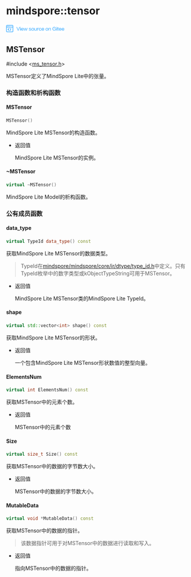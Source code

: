 # mindspore::tensor

<a href="https://gitee.com/mindspore/docs/blob/r1.2/docs/api_cpp/source_zh_cn/tensor.md" target="_blank"><img src="./_static/logo_source.png"></a>

## MSTensor

\#include &lt;[ms_tensor.h](https://gitee.com/mindspore/mindspore/blob/r1.2/mindspore/lite/include/ms_tensor.h)&gt;

MSTensor定义了MindSpore Lite中的张量。

### 构造函数和析构函数

#### MSTensor

```cpp
MSTensor()
```

MindSpore Lite MSTensor的构造函数。

- 返回值

    MindSpore Lite MSTensor的实例。

#### ~MSTensor

```cpp
virtual ~MSTensor()
```

MindSpore Lite Model的析构函数。

### 公有成员函数

#### data_type

```cpp
virtual TypeId data_type() const
```

获取MindSpore Lite MSTensor的数据类型。

> TypeId在[mindspore/mindspore/core/ir/dtype/type_id\.h](https://gitee.com/mindspore/mindspore/blob/r1.2/mindspore/core/ir/dtype/type_id.h)中定义。只有TypeId枚举中的数字类型或kObjectTypeString可用于MSTensor。

- 返回值

    MindSpore Lite MSTensor类的MindSpore Lite TypeId。

#### shape

```cpp
virtual std::vector<int> shape() const
```

获取MindSpore Lite MSTensor的形状。

- 返回值

    一个包含MindSpore Lite MSTensor形状数值的整型向量。

#### ElementsNum

```cpp
virtual int ElementsNum() const
```

获取MSTensor中的元素个数。

- 返回值

    MSTensor中的元素个数

#### Size

```cpp
virtual size_t Size() const
```

获取MSTensor中的数据的字节数大小。

- 返回值

    MSTensor中的数据的字节数大小。

#### MutableData

```cpp
virtual void *MutableData() const
```

获取MSTensor中的数据的指针。

> 该数据指针可用于对MSTensor中的数据进行读取和写入。

- 返回值

    指向MSTensor中的数据的指针。

